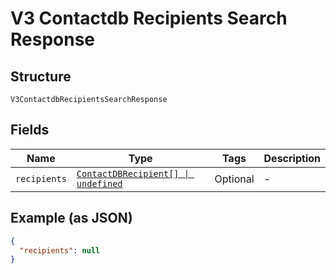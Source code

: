 
# V3 Contactdb Recipients Search Response

## Structure

`V3ContactdbRecipientsSearchResponse`

## Fields

| Name | Type | Tags | Description |
|  --- | --- | --- | --- |
| `recipients` | [`ContactDBRecipient[] \| undefined`](../../doc/models/contact-db-recipient.md) | Optional | - |

## Example (as JSON)

```json
{
  "recipients": null
}
```

